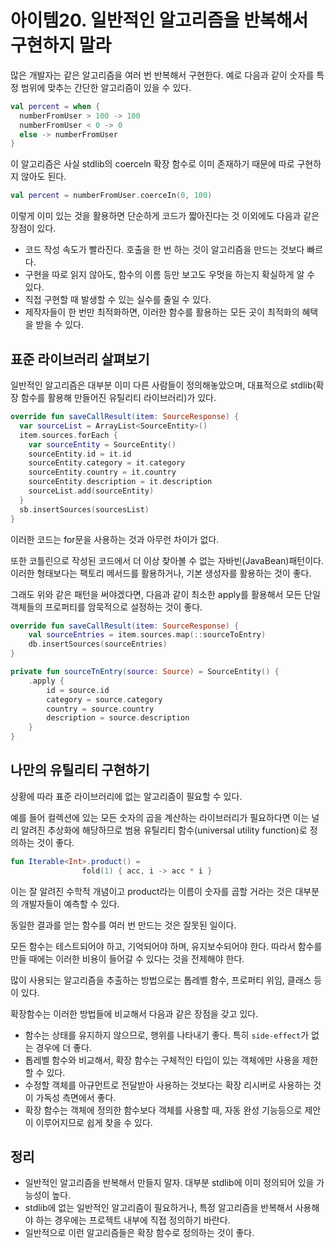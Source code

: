 # 아이템20. 일반적인 알고리즘을 반복해서 구현하지 말라

많은 개발자는 같은 알고리즘을 여러 번 반복해서 구현한다. 예로 다음과 같이 숫자를 특정 범위에 맞추는 간단한 알고리즘이 있을 수 있다.

```kotlin
val percent = when {
  numberFromUser > 100 -> 100
  numberFromUser < 0 -> 0
  else -> numberFromUser
}
```

이 알고리즘은 사실 stdlib의 coerceln 확장 함수로 이미 존재하기 때문에 따로 구현하지 않아도 된다.

```kotlin
val percent = numberFromUser.coerceIn(0, 100)
```

이렇게 이미 있는 것을 활용하면 단순하게 코드가 짧아진다는 것 이외에도 다음과 같은 장점이 있다.

- 코드 작성 속도가 빨라진다. 호출을 한 번 하는 것이 알고리즘을 만드는 것보다 빠르다.
- 구현을 따로 읽지 않아도, 함수의 이름 등만 보고도 우멋을 하는지 확실하게 알 수 있다.
- 직접 구현할 때 발생할 수 있는 실수를 줄일 수 있다.
- 제작자들이 한 번만 최적화하면, 이러한 함수를 활용하는 모든 곳이 최적화의 혜택을 받을 수 있다.

## 표준 라이브러리 살펴보기

일반적인 알고리즘은 대부분 이미 다른 사람들이 정의해놓았으며, 대표적으로 stdlib(확장 함수를 활용해 만들어진 유틸리티 라이브러리)가 있다.

```kotlin
override fun saveCallResult(item: SourceResponse) {
  var sourceList = ArrayList<SourceEntity>()
  item.sources.forEach {
    var sourceEntity = SourceEntity()
    sourceEntity.id = it.id
    sourceEntity.category = it.category
    sourceEntity.country = it.country
    sourceEntity.description = it.description
    sourceList.add(sourceEntity)
  }
  sb.insertSources(sourcesList)
}
```

이러한 코드는 for문을 사용하는 것과 아무런 차이가 없다.

또한 코틀린으로 작성된 코드에서 더 이상 찾아볼 수 없는 자바빈(JavaBean)패턴이다. 이러한 형태보다는 팩토리 메서드를 활용하거나, 기본 생성자를 활용하는 것이 좋다.

그래도 위와 같은 패턴을 써야겠다면, 다음과 같이 최소한 apply를 활용해서 모든 단일 객체들의 프로퍼티를 암묵적으로 설정하는 것이 좋다.

```kotlin
override fun saveCallResult(item: SourceResponse) {
	val sourceEntries = item.sources.map(::sourceToEntry)
	db.insertSources(sourceEntries)
}

private fun sourceTnEntry(source: Source) = SourceEntity() {
	.apply {
		id = source.id
		category = source.category
		country = source.country
		description = source.description
	}
}
```

## 나만의 유틸리티 구현하기

상황에 따라 표준 라이브러리에 없는 알고리즘이 필요할 수 있다.

예를 들어 컬렉션에 있는 모든 숫자의 곱을 계산하는 라이브러리가 필요하다면 이는 널리 알려진 추상화에 해당하므로 범용 유틸리티 함수(universal utility function)로 정의하는 것이 좋다.

```kotlin
fun Iterable<Int>.product() =
				fold(1) { acc, i -> acc * i }
```

이는 잘 알려진 수학적 개념이고 product라는 이름이 숫자를 곱할 거라는 것은 대부분의 개발자들이 예측할 수 있다.

동일한 결과를 얻는 함수를 여러 번 만드는 것은 잘못된 일이다.

모든 함수는 테스트되어야 하고, 기억되어야 하며, 유지보수되어야 한다. 따라서 함수를 만들 때에는 이러한 비용이 들어갈 수 있다는 것을 전제해야 한다.

많이 사용되는 알고리즘을 추출하는 방법으로는 톱레벨 함수, 프로퍼티 위임, 클래스 등이 있다.

확장함수는 이러한 방법들에 비교해서 다음과 같은 장점을 갖고 있다.

- 함수는 상태를 유지하지 않으므로, 행위를 나타내기 좋다. 특히 `side-effect`가 없는 경우에 더 좋다.
- 톱레벨 함수와 비교해서, 확장 함수는 구체적인 타입이 있는 객체에만 사용을 제한할 수 있다.
- 수정할 객체를 아규먼트로 전달받아 사용하는 것보다는 확장 리시버로 사용하는 것이 가독성 측면에서 좋다.
- 확장 함수는 객체에 정의한 함수보다 객체를 사용할 때, 자동 완성 기능등으로 제안이 이루어지므로 쉽게 찾을 수 있다.

## 정리

- 일반적인 알고리즘을 반복해서 만들지 말자. 대부분 stdlib에 이미 정의되어 있을 가능성이 높다.
- stdlib에 없는 일반적인 알고리즘이 필요하거나, 특정 알고리즘을 반복해서 사용해야 하는 경우에는 프로젝트 내부에 직접 정의하기 바란다.
- 일반적으로 이런 알고리즘들은 확장 함수로 정의하는 것이 좋다.
